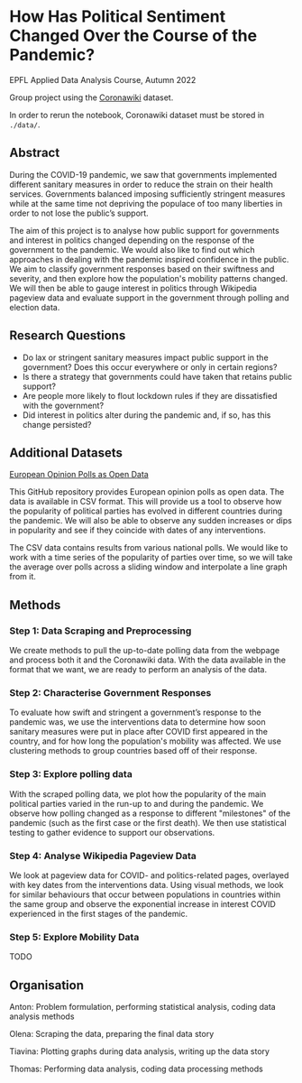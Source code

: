 # How Has Political Sentiment Changed Over the Course of the Pandemic?

EPFL Applied Data Analysis Course, Autumn 2022

Group project using the [Coronawiki](https://github.com/epfl-dlab/wiki_pageviews_covid) dataset.

In order to rerun the notebook, Coronawiki dataset must be stored in `./data/`.

## Abstract

During the COVID-19 pandemic, we saw that governments implemented different sanitary measures in order to reduce the strain on their health services. Governments balanced imposing sufficiently stringent measures while at the same time not depriving the populace of too many liberties in order to not lose the public’s support.

The aim of this project is to analyse how public support for governments and interest in politics changed depending on the response of the government to the pandemic. We would also like to find out which approaches in dealing with the pandemic inspired confidence in the public. We aim to classify government responses based on their swiftness and severity, and then explore how the population's mobility patterns changed. We will then be able to gauge interest in politics through Wikipedia pageview data and evaluate support in the government through polling and election data.

## Research Questions

* Do lax or stringent sanitary measures impact public support in the government? Does this occur everywhere or only in certain regions?
* Is there a strategy that governments could have taken that retains public support?
* Are people more likely to flout lockdown rules if they are dissatisfied with the government?
* Did interest in politics alter during the pandemic and, if so, has this change persisted?

## Additional Datasets

[European Opinion Polls as Open Data](https://filipvanlaenen.github.io/eopaod/)

This GitHub repository provides European opinion polls as open data. The data is available in CSV format. This will provide us a tool to observe how the popularity of political parties has evolved in different countries during the pandemic. We will also be able to observe any sudden increases or dips in popularity and see if they coincide with dates of any interventions.

The CSV data contains results from various national polls. We would like to work with a time series of the popularity of parties over time, so we will take the average over polls across a sliding window and interpolate a line graph from it.

## Methods

### Step 1: Data Scraping and Preprocessing

We create methods to pull the up-to-date polling data from the webpage and process both it and the Coronawiki data. With the data available in the format that we want, we are ready to perform an analysis of the data.

### Step 2: Characterise Government Responses

To evaluate how swift and stringent a government’s response to the pandemic was, we use the interventions data to determine how soon sanitary measures were put in place after COVID first appeared in the country, and for how long the population's mobility was affected. We use clustering methods to group countries based off of their response.

### Step 3: Explore polling data

With the scraped polling data, we plot how the popularity of the main political parties varied in the run-up to and during the pandemic. We observe how polling changed as a response to different "milestones" of the pandemic (such as the first case or the first death). We then use statistical testing to gather evidence to support our observations.

### Step 4: Analyse Wikipedia Pageview Data

We look at pageview data for COVID- and politics-related pages, overlayed with key dates from the interventions data. Using visual methods, we look for similar behaviours that occur between populations in countries within the same group and observe the exponential increase in interest COVID experienced in the first stages of the pandemic.

### Step 5: Explore Mobility Data

TODO

## Organisation

Anton: Problem formulation, performing statistical analysis, coding data analysis methods

Olena: Scraping the data, preparing the final data story

Tiavina: Plotting graphs during data analysis, writing up the data story

Thomas: Performing data analysis, coding data processing methods
